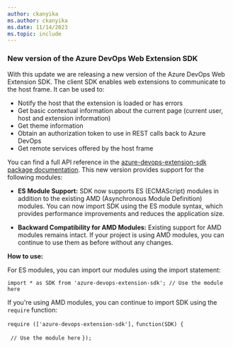 ```yaml
---
author: ckanyika
ms.author: ckanyika
ms.date: 11/14/2023
ms.topic: include
---
```



### New version of the Azure DevOps Web Extension SDK

With this update we are releasing a new version of the Azure DevOps Web Extension SDK. The client SDK enables web extensions to communicate to the host frame. It can be used to:
* Notify the host that the extension is loaded or has errors
* Get basic contextual information about the current page (current user, host and extension information)
* Get theme information
* Obtain an authorization token to use in REST calls back to Azure DevOps
* Get remote services offered by the host frame

You can find a full API reference in the [azure-devops-extension-sdk package documentation](https://learn.microsoft.com/en-us/javascript/api/azure-devops-extension-sdk/).
This new version provides support for the following modules:
- **ES Module Support:**
 SDK now supports ES (ECMAScript) modules in addition to the existing AMD (Asynchronous Module Definition) modules. You can now import SDK using the ES module syntax, which provides performance improvements and reduces the application size.

- **Backward Compatibility for AMD Modules:** Existing support for AMD modules remains intact. If your project is using AMD modules, you can continue to use them as before without any changes.

**How to use:**

For ES modules, you can import our modules using the import statement:

`import * as SDK from 'azure-devops-extension-sdk';
// Use the module here` 
 
If you're using AMD modules, you can continue to import SDK using the `require` function:

`require (['azure-devops-extension-sdk'],` `function(SDK) { `

 ` // Use the module here`
`}); `




